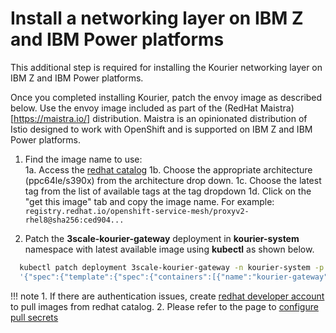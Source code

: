 # Install a networking layer on IBM Z and IBM Power platforms

This additional step is required for installing the Kourier networking layer on IBM Z and IBM Power platforms.

Once you completed installing Kourier,  patch the envoy image as described below. Use the envoy image included as part of the (RedHat Maistra)[https://maistra.io/] distribution. Maistra is an opinionated distribution of Istio designed to work with OpenShift and is supported on IBM Z and IBM Power platforms.

1. Find the image name to use:  
1a. Access the [redhat catalog](https://catalog.redhat.com/software/containers/openshift-service-mesh/proxyv2-rhel8/5d2cda455a134672890f640a) 
1b. Choose the appropriate architecture (ppc64le/s390x) from the architecture drop down. 
1c. Choose the latest tag from the list of available tags at the tag dropdown
1d. Click on the "get this image" tab and copy the image name. For example: `registry.redhat.io/openshift-service-mesh/proxyv2-rhel8@sha256:ced904...`

2. Patch the **3scale-kourier-gateway**  deployment in **kourier-system** namespace with latest available image using **kubectl** as shown below.

  ```bash
    kubectl patch deployment 3scale-kourier-gateway -n kourier-system -p \
    '{"spec":{"template":{"spec":{"containers":[{"name":"kourier-gateway" "image":"<the proxyv2 image name>"}]}}}}'
  ```

!!! note
    1. If there are authentication issues, create [redhat developer account](developers.redhat.com/register) to pull images from redhat catalog. 
    2. Please refer to the page to [configure pull secrets](https://kubernetes.io/docs/tasks/configure-pod-container/configure-service-account/#add-imagepullsecrets-to-a-service-account)
